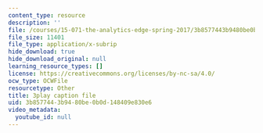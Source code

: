 ```yaml
---
content_type: resource
description: ''
file: /courses/15-071-the-analytics-edge-spring-2017/3b8577443b9480be0b0d148409e830e6_DU0_NM0mZPE.srt
file_size: 11401
file_type: application/x-subrip
hide_download: true
hide_download_original: null
learning_resource_types: []
license: https://creativecommons.org/licenses/by-nc-sa/4.0/
ocw_type: OCWFile
resourcetype: Other
title: 3play caption file
uid: 3b857744-3b94-80be-0b0d-148409e830e6
video_metadata:
  youtube_id: null
---
```

